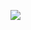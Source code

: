 ![](https://media.discordapp.net/attachments/906579001164828725/1351282857653309470/meandbones.png?ex=67d9cfba&is=67d87e3a&hm=4f99809f3717b9a2a26c6b1a74b4ecf60d589b3c867e99d68c35e482122fe7da&=&format=webp&quality=lossless)
